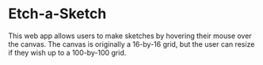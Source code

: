 # Etch-a-Sketch

This web app allows users to make sketches by hovering their mouse over the canvas. The canvas is originally a 16-by-16 grid, but the user can resize if they wish up to a 100-by-100 grid.